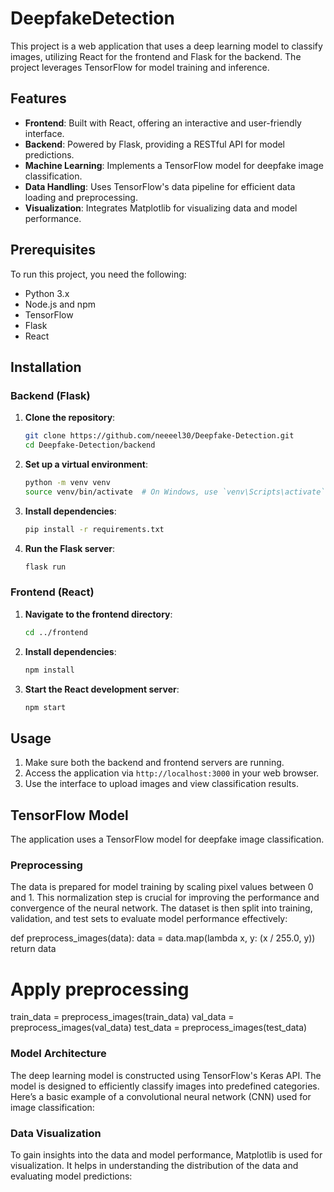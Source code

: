 # DeepfakeDetection

This project is a web application that uses a deep learning model to classify images, utilizing React for the frontend and Flask for the backend. The project leverages TensorFlow for model training and inference.

## Features

- **Frontend**: Built with React, offering an interactive and user-friendly interface.
- **Backend**: Powered by Flask, providing a RESTful API for model predictions.
- **Machine Learning**: Implements a TensorFlow model for deepfake image classification.
- **Data Handling**: Uses TensorFlow's data pipeline for efficient data loading and preprocessing.
- **Visualization**: Integrates Matplotlib for visualizing data and model performance.

## Prerequisites

To run this project, you need the following:

- Python 3.x
- Node.js and npm
- TensorFlow
- Flask
- React

## Installation

### Backend (Flask)

1. **Clone the repository**:
    ```bash
    git clone https://github.com/neeeel30/Deepfake-Detection.git
    cd Deepfake-Detection/backend
    ```

2. **Set up a virtual environment**:
    ```bash
    python -m venv venv
    source venv/bin/activate  # On Windows, use `venv\Scripts\activate`
    ```

3. **Install dependencies**:
    ```bash
    pip install -r requirements.txt
    ```

4. **Run the Flask server**:
    ```bash
    flask run
    ```

### Frontend (React)

1. **Navigate to the frontend directory**:
    ```bash
    cd ../frontend
    ```

2. **Install dependencies**:
    ```bash
    npm install
    ```

3. **Start the React development server**:
    ```bash
    npm start
    ```

## Usage

1. Make sure both the backend and frontend servers are running.
2. Access the application via `http://localhost:3000` in your web browser.
3. Use the interface to upload images and view classification results.

## TensorFlow Model

The application uses a TensorFlow model for deepfake image classification.

### Preprocessing

The data is prepared for model training by scaling pixel values between 0 and 1. This normalization step is crucial for improving the performance and convergence of the neural network. The dataset is then split into training, validation, and test sets to evaluate model performance effectively:


def preprocess_images(data):
    data = data.map(lambda x, y: (x / 255.0, y))
    return data

# Apply preprocessing
train_data = preprocess_images(train_data)
val_data = preprocess_images(val_data)
test_data = preprocess_images(test_data)

### Model Architecture

The deep learning model is constructed using TensorFlow's Keras API. The model is designed to efficiently classify images into predefined categories. Here’s a basic example of a convolutional neural network (CNN) used for image classification:

### Data Visualization

To gain insights into the data and model performance, Matplotlib is used for visualization. It helps in understanding the distribution of the data and evaluating model predictions:



